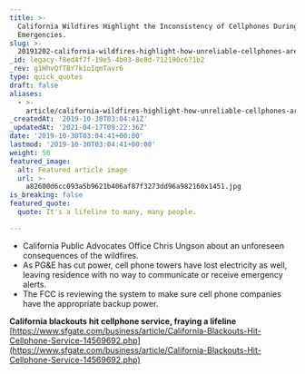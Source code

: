 ```yaml
---
title: >-
  California Wildfires Highlight the Inconsistency of Cellphones During
  Emergencies.
slug: >-
  20191202-california-wildfires-highlight-how-unreliable-cellphones-are-during-emergencies
_id: legacy-f8ed4f7f-19e5-4b03-8e8d-712190c671b2
_rev: g1HhvQfTBY7k1oIqmTavr6
type: quick_quotes
draft: false
aliases:
  - >-
    article/california-wildfires-highlight-how-unreliable-cellphones-are-during-emergencies/
_createdAt: '2019-10-30T03:04:41Z'
_updatedAt: '2021-04-17T09:22:36Z'
date: '2019-10-30T03:04:41+00:00'
lastmod: '2019-10-30T03:04:41+00:00'
weight: 50
featured_image:
  alt: Featured article image
  url: >-
    a82600d6cc093a5b9621b406af87f3273dd96a982160x1451.jpg
is_breaking: false
featured_quote:
  quote: It's a lifeline to many, many people.

---
```

* California Public Advocates Office Chris Ungson about an unforeseen consequences of the wildfires.
* As PG&E has cut power, cell phone towers have lost electricity as well, leaving residence with no way to communicate or receive emergency alerts.
* The FCC is reviewing the system to make sure cell phone companies have the appropriate backup power.

**California blackouts hit cellphone service, fraying a lifeline**  
[https://www.sfgate.com/business/article/California-Blackouts-Hit-Cellphone-Service-14569692.php](https://www.sfgate.com/business/article/California-Blackouts-Hit-Cellphone-Service-14569692.php)
